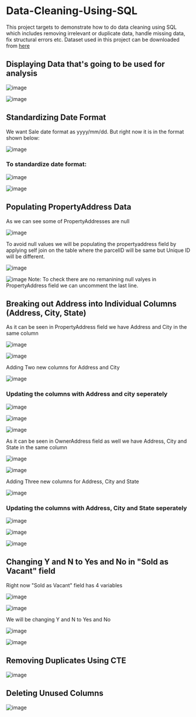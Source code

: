 # Data-Cleaning-Using-SQL
This project targets to demonstrate how to do data cleaning using SQL which includes removing irrelevant or duplicate data, handle missing data, fix structural errors etc.
Dataset used in this project can be downloaded from [here](https://github.com/AlexTheAnalyst/PortfolioProjects/blob/main/Nashville%20Housing%20Data%20for%20Data%20Cleaning.xlsx) 
## Displaying Data that's going to be used for analysis
 
![image](https://user-images.githubusercontent.com/22257555/223179426-4915c48f-e2d3-414b-954a-1b388acffd14.png)

![image](https://user-images.githubusercontent.com/22257555/223165019-e8512d1d-b829-4351-85ae-3ec55b8c4bb1.png)

## Standardizing Date Format

We want Sale date format as yyyy/mm/dd. But right now it is in the format shown below:

![image](https://user-images.githubusercontent.com/22257555/223167658-b5789d85-fa4b-4cd0-b852-c273954f0cfd.png)

### To standardize date format:

![image](https://user-images.githubusercontent.com/22257555/223179665-48d5a24a-b391-46c2-9054-00d29bea63f0.png)

![image](https://user-images.githubusercontent.com/22257555/223170193-0d6232d2-f494-444f-9823-0c644e1a2b47.png)

## Populating PropertyAddress Data

As we can see some of PropertyAddresses are null 

![image](https://user-images.githubusercontent.com/22257555/223173148-c445ee4e-a5c8-401e-942a-8ef8970e0eee.png)

To avoid null values we will be populating the propertyaddress field by applying self join on the table where the parcelID will be same but Unique ID will be different.

![image](https://user-images.githubusercontent.com/22257555/223174404-b6d86388-220a-43e4-b759-2ef5c931eef9.png)

![image](https://user-images.githubusercontent.com/22257555/223174590-58ec4511-8eb6-4f61-9706-335e8b5f58a7.png)
Note: To check there are no remanining null valyes in PropertyAddress field we can uncomment the last line.

## Breaking out Address into Individual Columns (Address, City, State)

As it can be seen in PropertyAddress field we have Address and City in the same column

![image](https://user-images.githubusercontent.com/22257555/223175509-cf64b3ee-5fb5-434a-a57e-f9e0c50ad4a8.png)

![image](https://user-images.githubusercontent.com/22257555/223175558-784bae72-4376-41f1-85a6-2b7bcba8b00d.png)

Adding Two new columns for Address and City

![image](https://user-images.githubusercontent.com/22257555/223176047-8d271fd0-8745-493f-89c0-a425db12d16f.png)

### Updating the columns with Address and city seperately

![image](https://user-images.githubusercontent.com/22257555/223176745-a3f3d276-f435-4c50-890b-e7aef03fc1af.png)

![image](https://user-images.githubusercontent.com/22257555/223176924-c59d6e63-f7a3-4353-a607-8b2da87e2878.png)

![image](https://user-images.githubusercontent.com/22257555/223176993-be5f0743-4cf6-4aec-92d7-c8a6b8e6dfed.png)

As it can be seen in OwnerAddress field as well we have Address, City and State in the same column

![image](https://user-images.githubusercontent.com/22257555/223177320-53d4beb3-da43-4de4-9e02-f82d66d49524.png)

![image](https://user-images.githubusercontent.com/22257555/223177394-5bfc64f9-01d8-444b-bfc4-5efd534a11b6.png)

Adding Three new columns for Address, City and State

![image](https://user-images.githubusercontent.com/22257555/223177739-cbfda82e-8494-441a-a62f-b3c4d65c894d.png)

### Updating the columns with Address, City and State seperately

![image](https://user-images.githubusercontent.com/22257555/223178034-4af6b5ba-f4b1-458b-a9d3-bf042651e253.png)

![image](https://user-images.githubusercontent.com/22257555/223178264-739730ad-ef1e-4cf1-a756-ed064d372d29.png)

![image](https://user-images.githubusercontent.com/22257555/223178327-b59d90d1-9cb0-46ca-975e-39821a458336.png)

## Changing Y and N to Yes and No in "Sold as Vacant" field

Right now "Sold as Vacant" field has 4 variables

![image](https://user-images.githubusercontent.com/22257555/223178755-43ca7ad1-d65f-4ca7-9a24-062e19814283.png)

![image](https://user-images.githubusercontent.com/22257555/223178863-23147898-1491-454e-aeab-dce1f641e893.png)

We will be changing Y and N to Yes and No

![image](https://user-images.githubusercontent.com/22257555/223179029-acf4bbb1-1fbb-482e-b2b2-b9a1a2837135.png)

![image](https://user-images.githubusercontent.com/22257555/223179105-a4caf6d9-801e-4471-92e4-3df2ceb2e2be.png)

## Removing Duplicates Using CTE

![image](https://user-images.githubusercontent.com/22257555/223180932-0731e5b7-e169-4a3b-8197-7845a40c3362.png)

## Deleting Unused Columns

![image](https://user-images.githubusercontent.com/22257555/223181301-965a1a3b-9dce-49ee-8a9c-f8bfcfe9dc41.png)






